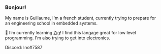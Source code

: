 ### Bonjour!

<!--
**Guigui220D/Guigui220D** is a ✨ _special_ ✨ repository because its `README.md` (this file) appears on your GitHub profile.
-->

My name is Guillaume, I'm a french student, currently trying to prepare for an engineering school in embedded systems.

🌱 I’m currently learning [Zig](https://ziglang.org/)! I find this langage great for low level programming. I'm also trying to get into electronics.

Discord: Ino#7587
